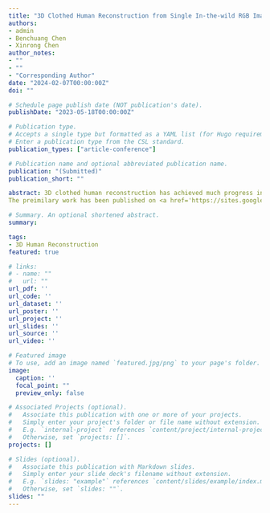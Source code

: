 ```yaml
---
title: "3D Clothed Human Reconstruction from Single In-the-wild RGB Image"
authors:
- admin
- Benchuang Chen
- Xinrong Chen
author_notes:
- ""
- ""
- "Corresponding Author"
date: "2024-02-07T00:00:00Z"
doi: ""

# Schedule page publish date (NOT publication's date).
publishDate: "2023-05-18T00:00:00Z"

# Publication type.
# Accepts a single type but formatted as a YAML list (for Hugo requirements).
# Enter a publication type from the CSL standard.
publication_types: ["article-conference"]

# Publication name and optional abbreviated publication name.
publication: "(Submitted)"
publication_short: ""

abstract: 3D clothed human reconstruction has achieved much progress in recent years. However, many methods complete reconstruction based on model trained on synthetic datasets, which can cause high costs for obtaining data and constraints on poses of human. The domain gap between synthetic data and natural data also severely restricts arrangement of these methods in real world. Moreover, some researches on 3D clothed human reconstruction from wild images are facing challenges due to complex background and pose in the image. In this paper, we design a modular model to perform 3D clothed human reconstruction with high quality based on one single-view in-the-wild image. In detail, our model consists of Cloth Encoder which extracts feature of clothes, Body Prediction which obtains parameters of human body and Cloth Generation Module which generates cloth on human model. Specifically, we propose to utilize a adaptive integration of convolution neural network and self-attention to extract both local and global features of clothes from the input image. Moreover, to eliminate the distraction of the background, we utilize the segmentation of the input image to supervise our training process. Our method is compared with various previous works on MSCOCO and 3DPW datasets. The quantitative and qualitative results both demonstrate our method can reconstruct more accurate clothed human model than other methods. This work will probably allow us to apply more efficient, convenient and accurate technology of 3D clothed human reconstruction into the real world. 
The preimilary work has been published on <a href='https://sites.google.com/view/t4v-cvpr23/papers'>CVPR 2023 Workshop, Transformers for Vision</a>. Moreover, the advanced work is currently submitted to <b>2024 International Conference on Image Processing(ICIP 2024)</b>.

# Summary. An optional shortened abstract.
summary: 

tags:
- 3D Human Reconstruction
featured: true

# links:
# - name: ""
#   url: ""
url_pdf: ''
url_code: ''
url_dataset: ''
url_poster: ''
url_project: ''
url_slides: ''
url_source: ''
url_video: ''

# Featured image
# To use, add an image named `featured.jpg/png` to your page's folder. 
image:
  caption: ''
  focal_point: ""
  preview_only: false

# Associated Projects (optional).
#   Associate this publication with one or more of your projects.
#   Simply enter your project's folder or file name without extension.
#   E.g. `internal-project` references `content/project/internal-project/index.md`.
#   Otherwise, set `projects: []`.
projects: []

# Slides (optional).
#   Associate this publication with Markdown slides.
#   Simply enter your slide deck's filename without extension.
#   E.g. `slides: "example"` references `content/slides/example/index.md`.
#   Otherwise, set `slides: ""`.
slides: ""
---
```




